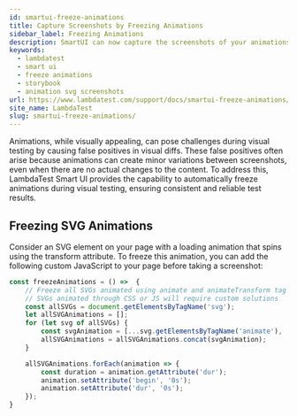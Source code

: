 ```yaml
---
id: smartui-freeze-animations
title: Capture Screenshots by Freezing Animations
sidebar_label: Freezing Animations
description: SmartUI can now capture the screenshots of your animations running in the browser by freezing it.
keywords:
  - lambdatest
  - smart ui
  - freeze animations
  - storybook
  - animation svg screenshots
url: https://www.lambdatest.com/support/docs/smartui-freeze-animations/
site_name: LambdaTest
slug: smartui-freeze-animations/
---
```


<script type="application/ld+json"
      dangerouslySetInnerHTML={{ __html: JSON.stringify({
       "@context": "https://schema.org",
        "@type": "BreadcrumbList",
        "itemListElement": [{
          "@type": "ListItem",
          "position": 1,
          "name": "LambdaTest",
          "item": "https://www.lambdatest.com"
        },{
          "@type": "ListItem",
          "position": 2,
          "name": "Support",
          "item": "https://www.lambdatest.com/support/docs/"
        },{
          "@type": "ListItem",
          "position": 3,
          "name": "Freezing Animations",
          "item": "https://www.lambdatest.com/support/docs/smartui-freeze-animations/"
        }]
      })
    }}
></script>
Animations, while visually appealing, can pose challenges during visual testing by causing false positives in visual diffs. These false positives often arise because animations can create minor variations between screenshots, even when there are no actual changes to the content. To address this, LambdaTest Smart UI provides the capability to automatically freeze animations during visual testing, ensuring consistent and reliable test results.

## Freezing SVG Animations
Consider an SVG element on your page with a loading animation that spins using the transform attribute. To freeze this animation, you can add the following custom JavaScript to your page before taking a screenshot:

```javascript
const freezeAnimations = () =>  {
    // Freeze all SVGs animated using animate and animateTransform tag
    // SVGs animated through CSS or JS will require custom solutions
    const allSVGs = document.getElementsByTagName('svg');
    let allSVGAnimations = [];
    for (let svg of allSVGs) {
        const svgAnimation = [...svg.getElementsByTagName('animate'), ...svg.getElementsByTagName('animateTransform')];
        allSVGAnimations = allSVGAnimations.concat(svgAnimation);
    }

    allSVGAnimations.forEach(animation => {
        const duration = animation.getAttribute('dur');
        animation.setAttribute('begin', '0s');
        animation.setAttribute('dur', '0s');
    });
}
```
